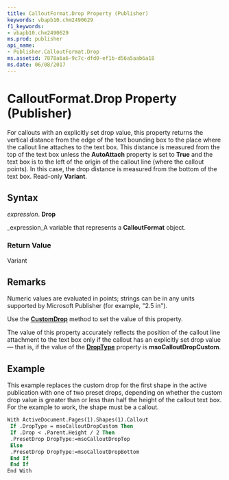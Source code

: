 ```yaml
---
title: CalloutFormat.Drop Property (Publisher)
keywords: vbapb10.chm2490629
f1_keywords:
- vbapb10.chm2490629
ms.prod: publisher
api_name:
- Publisher.CalloutFormat.Drop
ms.assetid: 7878a6a6-9c7c-dfd0-ef1b-d56a5aab6a18
ms.date: 06/08/2017
---
```



# CalloutFormat.Drop Property (Publisher)

For callouts with an explicitly set drop value, this property returns the vertical distance from the edge of the text bounding box to the place where the callout line attaches to the text box. This distance is measured from the top of the text box unless the **AutoAttach** property is set to **True** and the text box is to the left of the origin of the callout line (where the callout points). In this case, the drop distance is measured from the bottom of the text box. Read-only **Variant**.


## Syntax

 _expression_. **Drop**

 _expression_A variable that represents a **CalloutFormat** object.


### Return Value

Variant


## Remarks

Numeric values are evaluated in points; strings can be in any units supported by Microsoft Publisher (for example, "2.5 in").

Use the **[CustomDrop](calloutformat-customdrop-method-publisher.md)** method to set the value of this property.

The value of this property accurately reflects the position of the callout line attachment to the text box only if the callout has an explicitly set drop value — that is, if the value of the **[DropType](calloutformat-droptype-property-publisher.md)** property is **msoCalloutDropCustom**.


## Example

This example replaces the custom drop for the first shape in the active publication with one of two preset drops, depending on whether the custom drop value is greater than or less than half the height of the callout text box. For the example to work, the shape must be a callout.


```vb
With ActiveDocument.Pages(1).Shapes(1).Callout 
 If .DropType = msoCalloutDropCustom Then 
 If .Drop < .Parent.Height / 2 Then 
 .PresetDrop DropType:=msoCalloutDropTop 
 Else 
 .PresetDrop DropType:=msoCalloutDropBottom 
 End If 
 End If 
End With 

```


